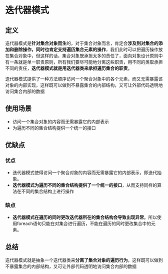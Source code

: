 # 迭代器模式

## 定义

迭代器模式是**针对集合对象而生**的，对于集合对象而言，肯定会**涉及到对集合的添加和删除操作，同时也肯定支持遍历集合元素的操作**，我们此时可以把遍历操作放在集合对象中，但这样的话，集合对象既承担太多的责任了，面向对象设计原则中有一条就是单一职责原则，所有我们要尽可能地分离这些职责，用不同的类取承担不同的责任，**迭代器模式就是用迭代器类来承担遍历集合的职责**。

迭代器模式提供了一种方法顺序访问一个聚合对象中的各个元素，而又无需暴露该对象的内部实现，这样既可以做到不暴露集合的内部结构，又可让外部代码透明地访问集合内部的数据

## 使用场景

- 访问一个集合对象的内容而无需暴露它的内部表示
- 为遍历不同的集合结构提供一个统一的接口

## 优缺点

### 优点

- 迭代器模式使得访问一个聚合对象的内容而无需暴露它的内部表示，即迭代抽象。
- **迭代器模式为遍历不同的集合结构提供了一个统一的接口**，从而支持同样的算法在不同的集合结构上进行操作

### 缺点

- **迭代器模式在遍历的同时更改迭代器所在的集合结构会导致出现异常**。所以使用foreach语句只能在对集合进行遍历，不能在遍历的同时更改集合中的元素。

## 总结

迭代器模式就是抽象一个迭代器类来**分离了集合对象的遍历行为**，这样既可以做到不暴露集合的内部结构，又可让外部代码透明地访问集合内部的数据